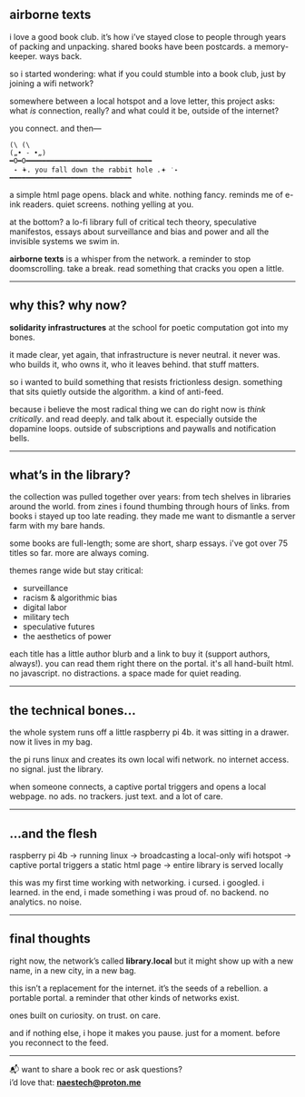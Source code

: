 ## **airborne texts**

i love a good book club.
it’s how i’ve stayed close to people through years of packing and unpacking.
shared books have been postcards. a memory-keeper. ways back.

so i started wondering: what if you could stumble into a book club, just by joining a wifi network?

somewhere between a local hotspot and a love letter, this project asks:
what *is* connection, really?
and what could it be, outside of the internet?

you connect.
and then—

```
(\ (\
(„• ֊ •„)
━O━O━━━━━━━━━━━━━━━━━━━━━━━━━━━━━━━
 ˖ ݁𖥔. you fall down the rabbit hole .𖥔 ݁ ˖
━━━━━━━━━━━━━━━━━━━━━━━━━━━━━━
```

a simple html page opens. black and white. nothing fancy.
reminds me of e-ink readers.
quiet screens. nothing yelling at you.

at the bottom?
a lo-fi library full of critical tech theory, speculative manifestos, essays about surveillance and bias and power and all the invisible systems we swim in.

**airborne texts** is a whisper from the network.
a reminder to stop doomscrolling.
take a break.
read something that cracks you open a little.

---

## why this? why now?

**solidarity infrastructures** at the school for poetic computation got into my bones.

it made clear, yet again, that infrastructure is never neutral. it never was.
who builds it, who owns it, who it leaves behind. that stuff matters.

so i wanted to build something that resists frictionless design.
something that sits quietly outside the algorithm.
a kind of anti-feed.

because i believe the most radical thing we can do right now is *think critically*.
and read deeply.
and talk about it.
especially outside the dopamine loops. outside of subscriptions and paywalls and notification bells.

---

## what’s in the library?

the collection was pulled together over years:
from tech shelves in libraries around the world.
from zines i found thumbing through hours of links.
from books i stayed up too late reading.
they made me want to dismantle a server farm with my bare hands.

some books are full-length; some are short, sharp essays.
i've got over 75 titles so far. more are always coming.

themes range wide but stay critical:
* surveillance
* racism & algorithmic bias
* digital labor
* military tech
* speculative futures
* the aesthetics of power

each title has a little author blurb and a link to buy it (support authors, always!).
you can read them right there on the portal. it's all hand-built html. no javascript. no distractions.
a space made for quiet reading.

---

## the technical bones...

the whole system runs off a little raspberry pi 4b.
it was sitting in a drawer. now it lives in my bag.

the pi runs linux and creates its own local wifi network.
no internet access. no signal. just the library.

when someone connects, a captive portal triggers and opens a local webpage.
no ads. no trackers. just text. and a lot of care.

---

## ...and the flesh

raspberry pi 4b -> running linux -> broadcasting a local-only wifi hotspot -> captive portal triggers a static html page -> entire library is served locally

this was my first time working with networking.
i cursed. i googled. i learned.
in the end, i made something i was proud of.
no backend. no analytics. no noise.

---

## final thoughts

right now, the network’s called **library.local**
but it might show up with a new name, in a new city, in a new bag.

this isn’t a replacement for the internet.
it’s the seeds of a rebellion. a portable portal. a reminder that other kinds of networks exist.

ones built on curiosity.
on trust.
on care.

and if nothing else, i hope it makes you pause.
just for a moment.
before you reconnect to the feed.

---

📬 want to share a book rec or ask questions?  
i’d love that: **[naestech@proton.me](mailto:naestech@proton.me)**
